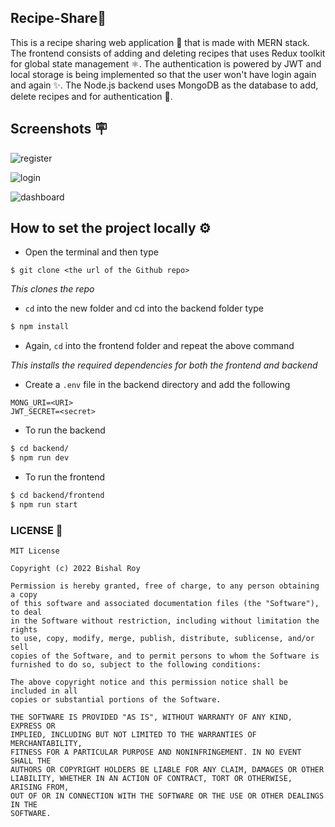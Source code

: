 <h2>Recipe-Share🔁</h2>
This is a recipe sharing web application 🍅 that is made with MERN stack. The frontend consists of adding and deleting recipes that uses Redux toolkit for global state management ⚛️. The authentication is powered by JWT and local storage is being implemented so that the user won't have login again and again ✨. The Node.js backend uses MongoDB as the database to add, delete recipes and for authentication 🔐.
<br>


<h2>Screenshots 🪧</h2>

![register](https://user-images.githubusercontent.com/56751927/190058646-f5d1a166-9492-42fa-81d5-992c74d64ab7.png)

![login](https://user-images.githubusercontent.com/56751927/190058651-8a99c828-1ba7-4330-8f02-0ba3127cee23.png)

![dashboard](https://user-images.githubusercontent.com/56751927/190058656-500dc6f5-7933-469e-82f8-05ec19b9072f.png)


<h2>How to set the project locally ⚙</h2>

* Open the terminal and then type 
 ```
 $ git clone <the url of the Github repo>
 ```
*This clones the repo*


* ``cd`` into the new folder and cd into the backend folder type
```sh
$ npm install
```
* Again, ``cd`` into the frontend folder and repeat the above command

*This installs the required dependencies for both the frontend and backend*


* Create a ```.env``` file in the backend directory and add the following
```
MONG_URI=<URI>
JWT_SECRET=<secret>

```

    
* To run the backend  
 ```sh
 $ cd backend/
 $ npm run dev
 ```
 
* To run the frontend
 ```sh
 $ cd backend/frontend
 $ npm run start
 ```
  
### LICENSE 🏢
```
MIT License

Copyright (c) 2022 Bishal Roy

Permission is hereby granted, free of charge, to any person obtaining a copy
of this software and associated documentation files (the "Software"), to deal
in the Software without restriction, including without limitation the rights
to use, copy, modify, merge, publish, distribute, sublicense, and/or sell
copies of the Software, and to permit persons to whom the Software is
furnished to do so, subject to the following conditions:

The above copyright notice and this permission notice shall be included in all
copies or substantial portions of the Software.

THE SOFTWARE IS PROVIDED "AS IS", WITHOUT WARRANTY OF ANY KIND, EXPRESS OR
IMPLIED, INCLUDING BUT NOT LIMITED TO THE WARRANTIES OF MERCHANTABILITY,
FITNESS FOR A PARTICULAR PURPOSE AND NONINFRINGEMENT. IN NO EVENT SHALL THE
AUTHORS OR COPYRIGHT HOLDERS BE LIABLE FOR ANY CLAIM, DAMAGES OR OTHER
LIABILITY, WHETHER IN AN ACTION OF CONTRACT, TORT OR OTHERWISE, ARISING FROM,
OUT OF OR IN CONNECTION WITH THE SOFTWARE OR THE USE OR OTHER DEALINGS IN THE
SOFTWARE.
```
